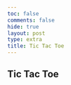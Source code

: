 ```yaml
---
toc: false
comments: false
hide: true
layout: post
type: extra
title: Tic Tac Toe
---
```


## Tic Tac Toe
